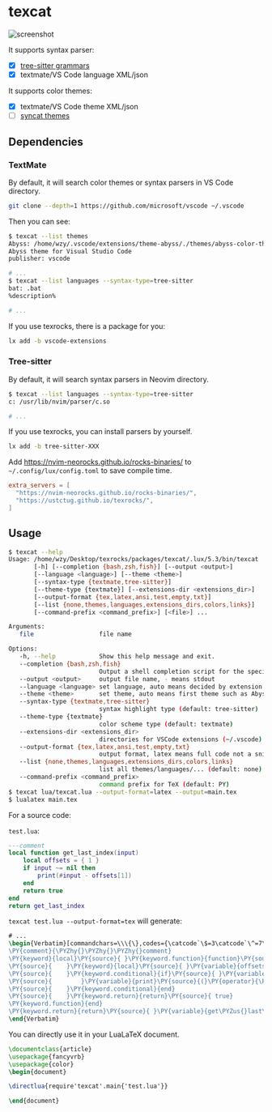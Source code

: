 # texcat

![screenshot](https://github.com/user-attachments/assets/e0692a72-c8c4-4d17-a95f-a9018e3bed27)

It supports syntax parser:

- [x] [tree-sitter grammars](https://nvim-neorocks.github.io/rocks-binaries/)
- [x] textmate/VS Code language XML/json

It supports color themes:

- [x] textmate/VS Code theme XML/json
- [ ] [syncat themes](https://github.com/foxfriends/syncat-themes)

## Dependencies

### TextMate

By default, it will search color themes or syntax parsers in VS Code directory.

```sh
git clone --depth=1 https://github.com/microsoft/vscode ~/.vscode
```

Then you can see:

```sh
$ texcat --list themes
Abyss: /home/wzy/.vscode/extensions/theme-abyss/./themes/abyss-color-theme.json
Abyss theme for Visual Studio Code
publisher: vscode

# ...
$ texcat --list languages --syntax-type=tree-sitter
bat: .bat
%description%

# ...
```

If you use texrocks, there is a package for you:

```sh
lx add -b vscode-extensions
```

### Tree-sitter

By default, it will search syntax parsers in Neovim directory.

```sh
$ texcat --list languages --syntax-type=tree-sitter
c: /usr/lib/nvim/parser/c.so

# ...
```

If you use texrocks, you can install parsers by yourself.

```sh
lx add -b tree-sitter-XXX
```

Add <https://nvim-neorocks.github.io/rocks-binaries/> to
`~/.config/lux/config.toml` to save compile time.

```toml
extra_servers = [
  "https://nvim-neorocks.github.io/rocks-binaries/",
  "https://ustctug.github.io/texrocks/",
]
```

## Usage

<!-- markdownlint-disable MD013 -->

```sh
$ texcat --help
Usage: /home/wzy/Desktop/texrocks/packages/texcat/.lux/5.3/bin/texcat
       [-h] [--completion {bash,zsh,fish}] [--output <output>]
       [--language <language>] [--theme <theme>]
       [--syntax-type {textmate,tree-sitter}]
       [--theme-type {textmate}] [--extensions-dir <extensions_dir>]
       [--output-format {tex,latex,ansi,test,empty,txt}]
       [--list {none,themes,languages,extensions_dirs,colors,links}]
       [--command-prefix <command_prefix>] [<file>] ...

Arguments:
   file                  file name

Options:
   -h, --help            Show this help message and exit.
   --completion {bash,zsh,fish}
                         Output a shell completion script for the specified shell.
   --output <output>     output file name, - means stdout
   --language <language> set language, auto means decided by extension
   --theme <theme>       set theme, auto means first theme such as Abyss
   --syntax-type {textmate,tree-sitter}
                         syntax highlight type (default: tree-sitter)
   --theme-type {textmate}
                         color scheme type (default: textmate)
   --extensions-dir <extensions_dir>
                         directories for VSCode extensions (~/.vscode) and tree-sitter grammars/queries (/usr/lib/nvim, /usr/share/nvim/runtime)
   --output-format {tex,latex,ansi,test,empty,txt}
                         output format, latex means full code not a snippet (default: ansi)
   --list {none,themes,languages,extensions_dirs,colors,links}
                         list all themes/languages/... (default: none)
   --command-prefix <command_prefix>
                         command prefix for TeX (default: PY)
$ texcat lua/texcat.lua --output-format=latex --output=main.tex
$ lualatex main.tex
```

For a source code:

`test.lua`:

```lua
---comment
local function get_last_index(input)
    local offsets = { 1 }
    if input ~= nil then
        print(#input - offsets[1])
    end
    return true
end
return get_last_index
```

`texcat test.lua --output-format=tex` will generate:

```tex
# ...
\begin{Verbatim}[commandchars=\\\{\},codes={\catcode`\$=3\catcode`\^=7\catcode`\_=8\relax}]
\PY{comment}{\PYZhy{}\PYZhy{}\PYZhy{}comment}
\PY{keyword}{local}\PY{source}{ }\PY{keyword.function}{function}\PY{source}{ }\PY{variable}{get\PYZus{}last\PYZus{}index}\PY{source}{(}\PY{variable}{input}\PY{source}{)}
\PY{source}{    }\PY{keyword}{local}\PY{source}{ }\PY{variable}{offsets}\PY{source}{ }\PY{operator}{=}\PY{source}{ }\PY{constructor}{\PYZob{}}\PY{source}{ }\PY{number}{1}\PY{source}{ }\PY{constructor}{\PYZcb{}}
\PY{source}{    }\PY{keyword.conditional}{if}\PY{source}{ }\PY{variable}{input}\PY{source}{ }\PY{operator}{\PYZti{}=}\PY{source}{ }\PY{constant.builtin}{nil}\PY{source}{ }\PY{keyword.conditional}{then}
\PY{source}{        }\PY{variable}{print}\PY{source}{(}\PY{operator}{\PYZsh{}}\PY{variable}{input}\PY{source}{ }\PY{operator}{\PYZhy{}}\PY{source}{ }\PY{variable}{offsets}\PY{source}{[}\PY{number}{1}\PY{source}{])}
\PY{source}{    }\PY{keyword.conditional}{end}
\PY{source}{    }\PY{keyword.return}{return}\PY{source}{ true}
\PY{keyword.function}{end}
\PY{keyword.return}{return}\PY{source}{ }\PY{variable}{get\PYZus{}last\PYZus{}index}
\end{Verbatim}
```

You can directly use it in your LuaLaTeX document.

```tex
\documentclass{article}
\usepackage{fancyvrb}
\usepackage{color}
\begin{document}

\directlua{require'texcat'.main{'test.lua'}}

\end{document}
```
